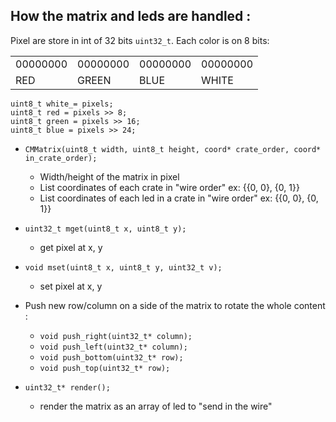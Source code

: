 How the matrix and leds are handled :
---------
Pixel are store in int of 32 bits `uint32_t`. Each color is on 8 bits:
<table>
  <tr>
    <td>00000000</td>
    <td>00000000</td>
    <td>00000000</td>
    <td>00000000</td>
  </tr>
  <tr>
    <td>RED</td>
    <td>GREEN</td>
    <td>BLUE</td>
    <td>WHITE</td>
  </tr>
</table>

```
uint8_t white_= pixels;
uint8_t red = pixels >> 8;
uint8_t green = pixels >> 16;
uint8_t blue = pixels >> 24;
```


* `CMMatrix(uint8_t width, uint8_t height, coord* crate_order, coord* in_crate_order);`
  * Width/height of the matrix in pixel
  * List coordinates of each crate in "wire order" ex: {{0, 0}, {0, 1}}
  * List coordinates of each led in a crate in "wire order" ex: {{0, 0}, {0, 1}}

* `uint32_t mget(uint8_t x, uint8_t y);`
  * get pixel at x, y
* `void mset(uint8_t x, uint8_t y, uint32_t v);`
  * set pixel at x, y

* Push new row/column on a side of the matrix to rotate the whole content :
  * `void push_right(uint32_t* column);`
  * `void push_left(uint32_t* column);`
  * `void push_bottom(uint32_t* row);`
  * `void push_top(uint32_t* row);`

* `uint32_t* render();`
  * render the matrix as an array of led to "send in the wire"
